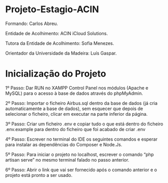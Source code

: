 # Projeto-Estagio-ACIN

Formando: Carlos Abreu.

Entidade de Acolhimento: ACIN iCloud Solutions.

Tutora da Entidade de Acolhimento: Sofia Menezes.

Orientador da Universidade da Madeira: Luís Gaspar.


# Inicialização do Projeto

1º Passo: Dar RUN no XAMPP Control Panel nos módulos (Apache e MySQL) para o acesso à base de dados através do phpMyAdmin.

2º Passo: Importar o ficheiro Airbus.sql dentro da base de dados (já cria automaticamente a base de dados), sem esquecer que depois de selecionar o ficheiro, clicar em executar na parte inferior da página.

3º Passo: Criar um ficheiro .env e copiar tudo o que está dentro do ficheiro .env.example para dentro do ficheiro que foi acabado de criar .env 

4º Passo: Escrever no terminal do IDE os seguintes comandos e esperar para instalar as dependências do Composer e Node.Js.

5º Passo: Para iniciar o projeto no localhost, escrever o comando “php artisan serve” no mesmo terminal falado no passo anterior.

6º Passo: Abrir o link que vai ser fornecido após o comando anterior e o projeto está pronto a ser usado.
